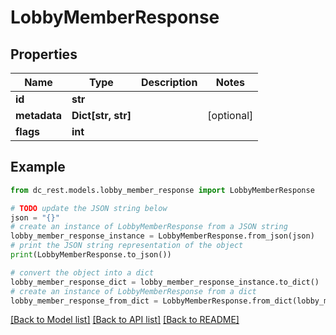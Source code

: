 # LobbyMemberResponse


## Properties

Name | Type | Description | Notes
------------ | ------------- | ------------- | -------------
**id** | **str** |  | 
**metadata** | **Dict[str, str]** |  | [optional] 
**flags** | **int** |  | 

## Example

```python
from dc_rest.models.lobby_member_response import LobbyMemberResponse

# TODO update the JSON string below
json = "{}"
# create an instance of LobbyMemberResponse from a JSON string
lobby_member_response_instance = LobbyMemberResponse.from_json(json)
# print the JSON string representation of the object
print(LobbyMemberResponse.to_json())

# convert the object into a dict
lobby_member_response_dict = lobby_member_response_instance.to_dict()
# create an instance of LobbyMemberResponse from a dict
lobby_member_response_from_dict = LobbyMemberResponse.from_dict(lobby_member_response_dict)
```
[[Back to Model list]](../README.md#documentation-for-models) [[Back to API list]](../README.md#documentation-for-api-endpoints) [[Back to README]](../README.md)


